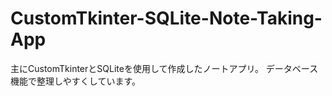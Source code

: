 # CustomTkinter-SQLite-Note-Taking-App
主にCustomTkinterとSQLiteを使用して作成したノートアプリ。 データベース機能で整理しやすくしています。
